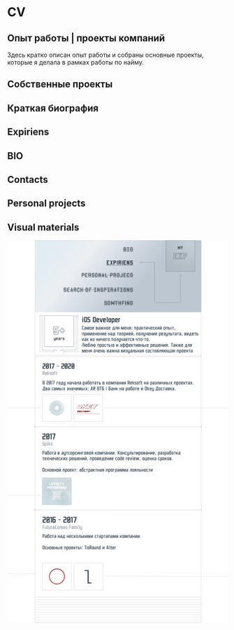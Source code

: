 # CV

## Опыт работы | проекты компаний
Здесь кратко описан опыт работы и собраны основные проекты, которые я делала в рамках работы по найму. 

## Собственные проекты

## Краткая биография

## Expiriens

## BIO

## Contacts

## Personal projects

## Visual materials
![Expiriens](https://github.com/VikRudkovskaya/CV/raw/master/Screens/Exp-Maket-v1.png)


